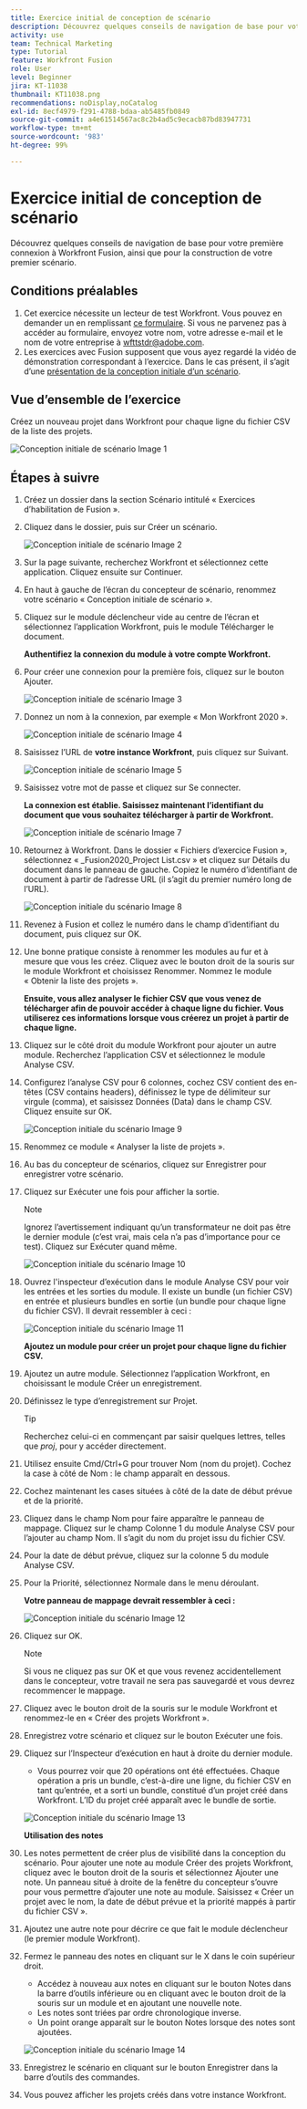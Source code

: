 ```yaml
---
title: Exercice initial de conception de scénario
description: Découvrez quelques conseils de navigation de base pour votre première connexion à Workfront Fusion, ainsi que pour la construction de votre premier scénario.
activity: use
team: Technical Marketing
type: Tutorial
feature: Workfront Fusion
role: User
level: Beginner
jira: KT-11038
thumbnail: KT11038.png
recommendations: noDisplay,noCatalog
exl-id: 8ecf4979-f291-4788-bdaa-ab5485fb0849
source-git-commit: a4e61514567ac8c2b4ad5c9ecacb87bd83947731
workflow-type: tm+mt
source-wordcount: '983'
ht-degree: 99%

---
```


# Exercice initial de conception de scénario

Découvrez quelques conseils de navigation de base pour votre première connexion à Workfront Fusion, ainsi que pour la construction de votre premier scénario.

## Conditions préalables

1. Cet exercice nécessite un lecteur de test Workfront. Vous pouvez en demander un en remplissant [ce formulaire](https://forms.office.com/r/f1J8HRGrNY). Si vous ne parvenez pas à accéder au formulaire, envoyez votre nom, votre adresse e-mail et le nom de votre entreprise à wfttstdr@adobe.com.
1. Les exercices avec Fusion supposent que vous ayez regardé la vidéo de démonstration correspondant à l’exercice. Dans le cas présent, il s’agit d’une [présentation de la conception initiale d’un scénario](https://experienceleague.adobe.com/docs/workfront-learn/tutorials-workfront/fusion/understand-the-basics/initial-scenario-design-walkthrough.html?lang=fr).


## Vue d’ensemble de l’exercice

Créez un nouveau projet dans Workfront pour chaque ligne du fichier CSV de la liste des projets.

![Conception initiale de scénario Image 1](../12-exercises/assets/initial-scenario-design-1.png)

## Étapes à suivre

1. Créez un dossier dans la section Scénario intitulé « Exercices d’habilitation de Fusion ».
1. Cliquez dans le dossier, puis sur Créer un scénario.

   ![Conception initiale de scénario Image 2](../12-exercises/assets/initial-scenario-design-2.png)

1. Sur la page suivante, recherchez Workfront et sélectionnez cette application. Cliquez ensuite sur Continuer.
1. En haut à gauche de l’écran du concepteur de scénario, renommez votre scénario « Conception initiale de scénario ».
1. Cliquez sur le module déclencheur vide au centre de l’écran et sélectionnez l’application Workfront, puis le module Télécharger le document.

   **Authentifiez la connexion du module à votre compte Workfront.**

1. Pour créer une connexion pour la première fois, cliquez sur le bouton Ajouter.

   ![Conception initiale de scénario Image 3](../12-exercises/assets/initial-scenario-design-3.png)

1. Donnez un nom à la connexion, par exemple « Mon Workfront 2020 ».

   ![Conception initiale de scénario Image 4](../12-exercises/assets/initial-scenario-design-4.png)

1. Saisissez l’URL de **votre instance Workfront**, puis cliquez sur Suivant.

   ![Conception initiale de scénario Image 5](../12-exercises/assets/initial-scenario-design-5.png)

1. Saisissez votre mot de passe et cliquez sur Se connecter.

   **La connexion est établie. Saisissez maintenant l’identifiant du document que vous souhaitez télécharger à partir de Workfront.**

   ![Conception initiale de scénario Image 7](../12-exercises/assets/initial-scenario-design-7.png)

1. Retournez à Workfront. Dans le dossier « Fichiers d’exercice Fusion », sélectionnez « _Fusion2020_Project List.csv » et cliquez sur Détails du document dans le panneau de gauche. Copiez le numéro d’identifiant de document à partir de l’adresse URL (il s’agit du premier numéro long de l’URL).

   ![Conception initiale du scénario Image 8](../12-exercises/assets/initial-scenario-design-8.png)

1. Revenez à Fusion et collez le numéro dans le champ d’identifiant du document, puis cliquez sur OK.
1. Une bonne pratique consiste à renommer les modules au fur et à mesure que vous les créez. Cliquez avec le bouton droit de la souris sur le module Workfront et choisissez Renommer. Nommez le module « Obtenir la liste des projets ».

   **Ensuite, vous allez analyser le fichier CSV que vous venez de télécharger afin de pouvoir accéder à chaque ligne du fichier. Vous utiliserez ces informations lorsque vous créerez un projet à partir de chaque ligne.**

1. Cliquez sur le côté droit du module Workfront pour ajouter un autre module. Recherchez l’application CSV et sélectionnez le module Analyse CSV.
1. Configurez l’analyse CSV pour 6 colonnes, cochez CSV contient des en-têtes (CSV contains headers), définissez le type de délimiteur sur virgule (comma), et saisissez Données (Data) dans le champ CSV. Cliquez ensuite sur OK.

   ![Conception initiale du scénario Image 9](../12-exercises/assets/initial-scenario-design-9.png)

1. Renommez ce module « Analyser la liste de projets ».
1. Au bas du concepteur de scénarios, cliquez sur Enregistrer pour enregistrer votre scénario.
1. Cliquez sur Exécuter une fois pour afficher la sortie.

   >[!NOTE]
   >
   >Ignorez l’avertissement indiquant qu’un transformateur ne doit pas être le dernier module (c’est vrai, mais cela n’a pas d’importance pour ce test). Cliquez sur Exécuter quand même.

   ![Conception initiale du scénario Image 10](../12-exercises/assets/initial-scenario-design-10.png)

1. Ouvrez l&#39;inspecteur d’exécution dans le module Analyse CSV pour voir les entrées et les sorties du module. Il existe un bundle (un fichier CSV) en entrée et plusieurs bundles en sortie (un bundle pour chaque ligne du fichier CSV). Il devrait ressembler à ceci :

   ![Conception initiale du scénario Image 11](../12-exercises/assets/initial-scenario-design-11.png)

   **Ajoutez un module pour créer un projet pour chaque ligne du fichier CSV.**

1. Ajoutez un autre module. Sélectionnez l’application Workfront, en choisissant le module Créer un enregistrement.
1. Définissez le type d’enregistrement sur Projet.

   >[!TIP]
   >
   >Recherchez celui-ci en commençant par saisir quelques lettres, telles que *proj*, pour y accéder directement.

1. Utilisez ensuite Cmd/Ctrl+G pour trouver Nom (nom du projet). Cochez la case à côté de Nom : le champ apparaît en dessous.
1. Cochez maintenant les cases situées à côté de la date de début prévue et de la priorité.
1. Cliquez dans le champ Nom pour faire apparaître le panneau de mappage. Cliquez sur le champ Colonne 1 du module Analyse CSV pour l’ajouter au champ Nom. Il s’agit du nom du projet issu du fichier CSV.
1. Pour la date de début prévue, cliquez sur la colonne 5 du module Analyse CSV.
1. Pour la Priorité, sélectionnez Normale dans le menu déroulant.

   **Votre panneau de mappage devrait ressembler à ceci :**

   ![Conception initiale du scénario Image 12](../12-exercises/assets/initial-scenario-design-12.png)

1. Cliquez sur OK.

   >[!NOTE]
   >
   >Si vous ne cliquez pas sur OK et que vous revenez accidentellement dans le concepteur, votre travail ne sera pas sauvegardé et vous devrez recommencer le mappage.

1. Cliquez avec le bouton droit de la souris sur le module Workfront et renommez-le en « Créer des projets Workfront ».
1. Enregistrez votre scénario et cliquez sur le bouton Exécuter une fois.
1. Cliquez sur l’Inspecteur d’exécution en haut à droite du dernier module.

   + Vous pourrez voir que 20 opérations ont été effectuées. Chaque opération a pris un bundle, c’est-à-dire une ligne, du fichier CSV en tant qu’entrée, et a sorti un bundle, constitué d’un projet créé dans Workfront. L’ID du projet créé apparaît avec le bundle de sortie.

   ![Conception initiale du scénario Image 13](../12-exercises/assets/initial-scenario-design-13.png)

   **Utilisation des notes**

1. Les notes permettent de créer plus de visibilité dans la conception du scénario. Pour ajouter une note au module Créer des projets Workfront, cliquez avec le bouton droit de la souris et sélectionnez Ajouter une note. Un panneau situé à droite de la fenêtre du concepteur s’ouvre pour vous permettre d’ajouter une note au module. Saisissez « Créer un projet avec le nom, la date de début prévue et la priorité mappés à partir du fichier CSV ».
1. Ajoutez une autre note pour décrire ce que fait le module déclencheur (le premier module Workfront).
1. Fermez le panneau des notes en cliquant sur le X dans le coin supérieur droit.

   + Accédez à nouveau aux notes en cliquant sur le bouton Notes dans la barre d’outils inférieure ou en cliquant avec le bouton droit de la souris sur un module et en ajoutant une nouvelle note.
   + Les notes sont triées par ordre chronologique inverse.
   + Un point orange apparaît sur le bouton Notes lorsque des notes sont ajoutées.

   ![Conception initiale du scénario Image 14](../12-exercises/assets/initial-scenario-design-14.png)

1. Enregistrez le scénario en cliquant sur le bouton Enregistrer dans la barre d’outils des commandes.
1. Vous pouvez afficher les projets créés dans votre instance Workfront.
